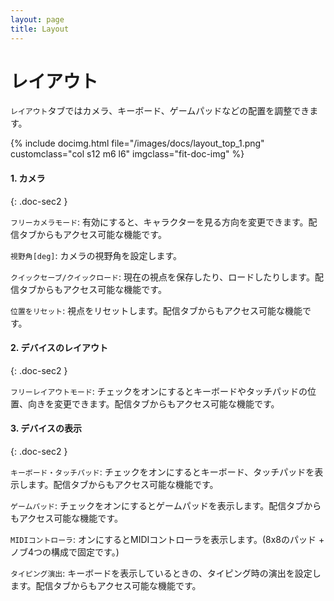 ```yaml
---
layout: page
title: Layout
---
```


# レイアウト

`レイアウト`タブではカメラ、キーボード、ゲームパッドなどの配置を調整できます。

<div class="row">
{% include docimg.html file="/images/docs/layout_top_1.png" customclass="col s12 m6 l6" imgclass="fit-doc-img" %}
</div>


#### 1. カメラ
{: .doc-sec2 }

`フリーカメラモード`: 有効にすると、キャラクターを見る方向を変更できます。配信タブからもアクセス可能な機能です。

`視野角[deg]`: カメラの視野角を設定します。

`クイックセーブ/クイックロード`: 現在の視点を保存したり、ロードしたりします。配信タブからもアクセス可能な機能です。

`位置をリセット`: 視点をリセットします。配信タブからもアクセス可能な機能です。


#### 2. デバイスのレイアウト
{: .doc-sec2 }

`フリーレイアウトモード`: チェックをオンにするとキーボードやタッチパッドの位置、向きを変更できます。配信タブからもアクセス可能な機能です。


#### 3. デバイスの表示
{: .doc-sec2 }

`キーボード・タッチパッド`: チェックをオンにするとキーボード、タッチパッドを表示します。配信タブからもアクセス可能な機能です。

`ゲームパッド`: チェックをオンにするとゲームパッドを表示します。配信タブからもアクセス可能な機能です。

`MIDIコントローラ`: オンにするとMIDIコントローラを表示します。(8x8のパッド + ノブ4つの構成で固定です。)

`タイピング演出`: キーボードを表示しているときの、タイピング時の演出を設定します。配信タブからもアクセス可能な機能です。
